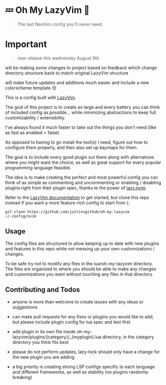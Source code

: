 # 💤 Oh My LazyVim 🔌

> The last NeoVim config you'll never need.

# Important 

> new release this wednesday August 9th

will be making some changes to project based on feedback which change directory structure back to match original LazyVim structure

will make future updates and additions much easier and include a new colorscheme template 😊

This is a config built with [LazyVim](https://github.com/LazyVim/LazyVim).

The goal of this project is to create as large and every battery you can think of included config as possible... while minimizing abstractions to keep full customizability / extensibility.

I've always found it much faster to take out the things you don't need (like as fast as enabled = false).

As opposed to having to go install the tool(s) I need, figure out how to configure them properly, and then also set up keymaps for them.

The goal is to include every good plugin out there along with alternatives where you might want the choice, as well as great support for every popular programming language feasible.

The idea is to make creating the perfect and most powerful config you can think of as simple as commenting and uncommenting or enabling / disabling plugins right from their plugin spec, thanks to the power of [lazy.nvim](https://github.com/folke/lazy.nvim)

Refer to the [LazyVim documentation](https://lazyvim.github.io/installation) to get started, but clone this repo instead if you want a more feature-rich config to start from (:

`git clone https://github.com/justinsgithub/oh-my-lazyvim ~/.config/nvim`

## Usage

The config files are structured to allow keeping up to date with new plugins and features in this repo while not messing up your own customizations / changes.

To be safe try not to modify any files in the lua/oh-my-lazyvim directory. The files are organized to where you should be
able to make any changes and customizations you want without touching any files in that directory.

## Contributing and Todos

- anyone is more than welcome to create issues with any ideas or suggestions

- can make pull requests for any fixes or plugins you would like to add, but please include plugin config for lua spec and test first

- add plugin in its own file inside oh-my-lazyvim/plugins/{category}/\_{myplugin}.lua directory, in the category directory you think fits best

- please do not perform updates, lazy-lock should only have a change for the new plugin you are adding

- a big priority is creating strong LSP configs specific to each language and different frameworks, as well as stability (no plugins randomly breaking)
